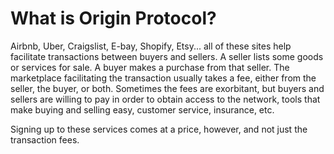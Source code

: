 # What is Origin Protocol?

Airbnb, Uber, Craigslist, E-bay, Shopify, Etsy... all of these sites help facilitate transactions between buyers and sellers. A seller lists some goods or services for sale. A buyer makes a purchase from that seller. The marketplace facilitating the transaction usually takes a fee, either from the seller, the buyer, or both. Sometimes the fees are exorbitant, but buyers and sellers are willing to pay in order to obtain access to the network, tools that make buying and selling easy, customer service, insurance, etc.

Signing up to these services comes at a price, however, and not just the transaction fees.

